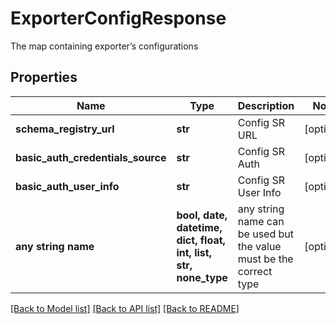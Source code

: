 # ExporterConfigResponse

The map containing exporter’s configurations

## Properties
Name | Type | Description | Notes
------------ | ------------- | ------------- | -------------
**schema_registry_url** | **str** | Config SR URL | [optional] 
**basic_auth_credentials_source** | **str** | Config SR Auth | [optional] 
**basic_auth_user_info** | **str** | Config SR User Info | [optional] 
**any string name** | **bool, date, datetime, dict, float, int, list, str, none_type** | any string name can be used but the value must be the correct type | [optional]

[[Back to Model list]](../README.md#documentation-for-models) [[Back to API list]](../README.md#documentation-for-api-endpoints) [[Back to README]](../README.md)


